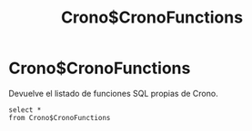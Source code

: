 ﻿---
SidebarGroup: index-metadata-views
title: Crono$CronoFunctions
Autogenerated: true
---

# Crono$CronoFunctions

Devuelve el listado de funciones SQL propias de Crono.

```
select *
from Crono$CronoFunctions
```

